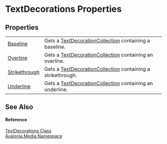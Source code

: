 # TextDecorations Properties




## Properties
<table>
<tr>
<td><a href="P_Avalonia_Media_TextDecorations_Baseline">Baseline</a></td>
<td>Gets a <a href="T_Avalonia_Media_TextDecorationCollection">TextDecorationCollection</a> containing a baseline.</td>
</tr>
<tr>
<td><a href="P_Avalonia_Media_TextDecorations_Overline">Overline</a></td>
<td>Gets a <a href="T_Avalonia_Media_TextDecorationCollection">TextDecorationCollection</a> containing an overline.</td>
</tr>
<tr>
<td><a href="P_Avalonia_Media_TextDecorations_Strikethrough">Strikethrough</a></td>
<td>Gets a <a href="T_Avalonia_Media_TextDecorationCollection">TextDecorationCollection</a> containing a strikethrough.</td>
</tr>
<tr>
<td><a href="P_Avalonia_Media_TextDecorations_Underline">Underline</a></td>
<td>Gets a <a href="T_Avalonia_Media_TextDecorationCollection">TextDecorationCollection</a> containing an underline.</td>
</tr>
</table>

## See Also


#### Reference
<a href="T_Avalonia_Media_TextDecorations">TextDecorations Class</a>  
<a href="N_Avalonia_Media">Avalonia.Media Namespace</a>  
